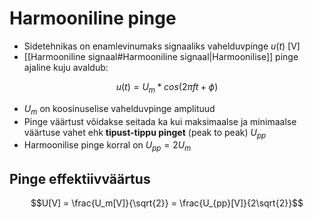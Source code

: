 # Harmooniline pinge
- Sidetehnikas on enamlevinumaks signaaliks vahelduvpinge $u(t)$ [V]
- [[Harmooniline signaal#Harmooniline signaal|Harmoonilise]] pinge ajaline kuju avaldub:

$$u(t) = U_m * cos(2\pi f t + \phi)$$
- $U_m$ on koosinuselise vahelduvpinge amplituud
- Pinge väärtust võidakse seitada ka kui maksimaalse ja minimaalse väärtuse vahet ehk **tipust-tippu pinget** (peak to peak) $U_{pp}$
- Harmoonilise pinge korral on $U_{pp} = 2U_m$


## Pinge effektiivväärtus

$$U[V] = \frac{U_m[V]}{\sqrt{2}} = \frac{U_{pp}[V]}{2\sqrt{2}}$$



	